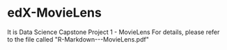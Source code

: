 # edX-MovieLens
It is Data Science Capstone Project 1 - MovieLens
For details, please refer to the file called "R-Markdown---MovieLens.pdf"

